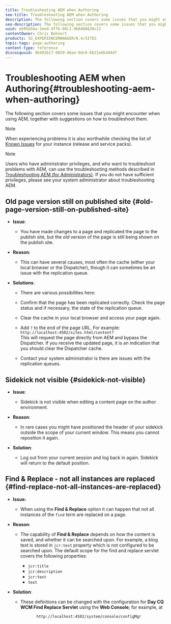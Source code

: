 ```yaml
---
title: Troubleshooting AEM when Authoring
seo-title: Troubleshooting AEM when Authoring
description: The following section covers some issues that you might encounter when using AEM, together with suggestions on how to troubleshoot them.
seo-description: The following section covers some issues that you might encounter when using AEM, together with suggestions on how to troubleshoot them.
uuid: eb95e5ba-1eed-4ffb-80c1-9b8468820c22
contentOwner: Chris Bohnert
products: SG_EXPERIENCEMANAGER/6.4/SITES
topic-tags: page-authoring
content-type: reference
discoiquuid: 9b492b17-9029-46ae-9dc0-bb21e6b484df
---
```


# Troubleshooting AEM when Authoring{#troubleshooting-aem-when-authoring}

The following section covers some issues that you might encounter when using AEM, together with suggestions on how to troubleshoot them.

>[!NOTE]
>
>When experiencing problems it is also worthwhile checking the list of [Known Issues](/help/release-notes/known-issues.md) for your instance (release and service packs).

>[!NOTE]
>
>Users who have administrator privileges, and who want to troubleshoot problems with AEM, can use the troubleshooting methods described in [Troubleshooting AEM (for Administrators)](/help/sites-administering/troubleshoot.md). If you do not have sufficient privileges, please see your system administrator about troubleshooting AEM.

## Old page version still on published site {#old-page-version-still-on-published-site}

* **Issue**:

    * You have made changes to a page and replicated the page to the publish site, but the *old* version of the page is still being shown on the publish site.

* **Reason**:

    * This can have several causes, most often the cache (either your local browser or the Dispatcher), though it can sometimes be an issue with the replication queue.

* **Solutions**:

    * There are various possibilities here:
    * Confirm that the page has been replicated correctly. Check the page status and if necessary, the state of the replication queue.  
    * Clear the cache in your local browser and access your page again.
    * Add `?` to the end of the page URL. For example:  
      `http://localhost:4502/sites.html/content?`  
      This will request the page directly from AEM and bypass the Dispatcher. If you receive the updated page, it is an indication that you should clear the Dispatcher cache.
    
    * Contact your system administrator is there are issues with the replication queues.

## Sidekick not visible {#sidekick-not-visible}

* **Issue**:

    * Sidekick is not visible when editing a content page on the author environment.

* **Reason**:

    * In rare cases you might have positioned the header of your sidekick outside the scope of your current window. This means you cannot reposition it again.

* **Solution**:

    * Log out from your current session and log back in again. Sidekick will return to the default position.

## Find & Replace - not all instances are replaced {#find-replace-not-all-instances-are-replaced}

* **Issue:**

    * When using the **Find & Replace** option it can happen that not all instances of the `find` term are replaced on a page.

* **Reason**:

    * The capability of **Find & Replace** depends on how the content is saved, and whether it can be searched upon. For example, a blog text is stored in `jcr:text` property which is not configured to be searched upon. The default scope for the find and replace servlet covers the following properties:

        * `jcr:title`
        * `jcr:description`
        * `jcr:text`
        * `text`

* **Solution**:

    * These definitions can be changed with the configuration for **Day CQ WCM Find Replace Servlet** using the **Web Console**; for example, at     
    
      ```    
             http://localhost:4502/system/console/configMgr
      ```

